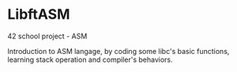 # LibftASM
42 school project - ASM

Introduction to ASM langage, by coding some libc's basic functions, learning stack operation and compiler's behaviors.
